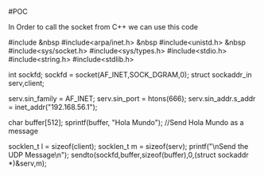 #POC

In Order to call the socket from C++ we can use this code

#include<iostream> &nbsp
#include<arpa/inet.h> &nbsp
#include<unistd.h> &nbsp
#include<sys/socket.h>
#include<sys/types.h>
#include<stdio.h>
#include<string.h>
#include<stdlib.h>

 int sockfd;
 sockfd = socket(AF_INET,SOCK_DGRAM,0);
 struct sockaddr_in serv,client;
 
 serv.sin_family = AF_INET;
 serv.sin_port = htons(666);
 serv.sin_addr.s_addr = inet_addr("192.168.56.1");

char buffer[512];
sprintf(buffer, "Hola Mundo");   //Send Hola Mundo as a message

 socklen_t l = sizeof(client);
 socklen_t m = sizeof(serv);
  printf("\nSend the UDP Message\n");
 sendto(sockfd,buffer,sizeof(buffer),0,(struct sockaddr *)&serv,m);
 
